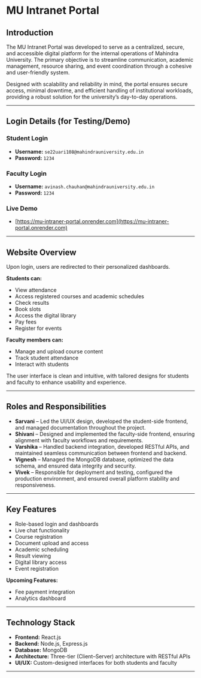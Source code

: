 # MU Intranet Portal

## Introduction

The MU Intranet Portal was developed to serve as a centralized, secure, and accessible digital platform for the internal operations of Mahindra University. The primary objective is to streamline communication, academic management, resource sharing, and event coordination through a cohesive and user-friendly system.

Designed with scalability and reliability in mind, the portal ensures secure access, minimal downtime, and efficient handling of institutional workloads, providing a robust solution for the university’s day-to-day operations.

---

## Login Details (for Testing/Demo)

### Student Login
- **Username:** `se22uari108@mahindrauniversity.edu.in`  
- **Password:** `1234`

### Faculty Login
- **Username:** `avinash.chauhan@mahindrauniversity.edu.in`  
- **Password:** `1234`

### Live Demo
- [https://mu-intraner-portal.onrender.com](https://mu-intraner-portal.onrender.com)

---

## Website Overview

Upon login, users are redirected to their personalized dashboards.

**Students can:**
- View attendance
- Access registered courses and academic schedules
- Check results
- Book slots
- Access the digital library
- Pay fees
- Register for events

**Faculty members can:**
- Manage and upload course content
- Track student attendance
- Interact with students

The user interface is clean and intuitive, with tailored designs for students and faculty to enhance usability and experience.

---

## Roles and Responsibilities

- **Sarvani** – Led the UI/UX design, developed the student-side frontend, and managed documentation throughout the project.
- **Shivani** – Designed and implemented the faculty-side frontend, ensuring alignment with faculty workflows and requirements.
- **Varshika** – Handled backend integration, developed RESTful APIs, and maintained seamless communication between frontend and backend.
- **Vignesh** – Managed the MongoDB database, optimized the data schema, and ensured data integrity and security.
- **Vivek** – Responsible for deployment and testing, configured the production environment, and ensured overall platform stability and responsiveness.

---

## Key Features

- Role-based login and dashboards  
- Live chat functionality  
- Course registration  
- Document upload and access  
- Academic scheduling  
- Result viewing  
- Digital library access  
- Event registration  

**Upcoming Features:**
- Fee payment integration  
- Analytics dashboard  

---

## Technology Stack

- **Frontend:** React.js  
- **Backend:** Node.js, Express.js  
- **Database:** MongoDB  
- **Architecture:** Three-tier (Client–Server) architecture with RESTful APIs  
- **UI/UX:** Custom-designed interfaces for both students and faculty  

---
